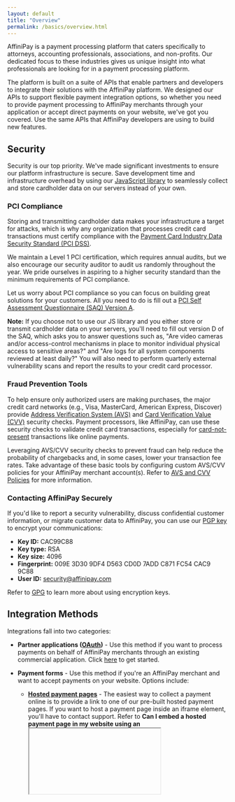 ```yaml
---
layout: default
title: "Overview"
permalink: /basics/overview.html
---
```


AffiniPay is a payment processing platform that caters specifically to attorneys, accounting professionals, associations, and non-profits. Our dedicated focus to these industries gives us unique insight into what professionals are looking for in a payment processing platform.

The platform is built on a suite of APIs that enable partners and developers to integrate their solutions with the AffiniPay platform. We designed our APIs to support flexible payment integration options, so whether you need to provide payment processing to AffiniPay merchants through your application or accept direct payments on your website, we've got you covered. Use the same APIs that AffiniPay developers are using to build new features.

## Security
Security is our top priority. We've made significant investments to ensure our platform infrastructure is secure. Save development time and infrastructure overhead by using our [JavaScript library](../basics/tokenization.html) to seamlessly collect and store cardholder data on our servers instead of your own.

### PCI Compliance
Storing and transmitting cardholder data makes your infrastructure a target for attacks, which is why any organization that processes credit card transactions must certify compliance with the <a href="https://www.pcisecuritystandards.org/" target="&#95;blank">Payment Card Industry Data Security Standard (PCI DSS)</a>.

We maintain a Level 1 PCI certification, which requires annual audits, but we also encourage our security auditor to audit us randomly throughout the year. We pride ourselves in aspiring to a higher security standard than the minimum requirements of PCI compliance.

Let us worry about PCI compliance so you can focus on building great solutions for your customers. All you need to do is fill out a <a href="https://www.pcisecuritystandards.org/documents/SAQ_A_v3.pdf" target="&#95;blank">PCI Self Assessment Questionnaire (SAQ) Version A</a>.

<span class="panel-note"><b>Note:</b> If you choose not to use our JS library and you either store or transmit cardholder data on your servers, you'll need to fill out version D of the SAQ, which asks you to answer questions such as, "Are video cameras and/or access-control mechanisms in place to monitor individual physical access to sensitive areas?" and "Are logs for all system components reviewed at least daily?" You will also need to perform quarterly external vulnerability scans and report the results to your credit card processor.
<span>

### Fraud Prevention Tools
To help ensure only authorized users are making purchases, the major credit card networks (e.g., Visa, MasterCard, American Express, Discover) provide <a href="https://en.wikipedia.org/wiki/Address_Verification_System" target="&#95;blank">Address Verification System (AVS)</a> and <a href="https://en.wikipedia.org/wiki/Card_security_code" target="&#95;blank">Card Verification Value (CVV)</a> security checks.
Payment processors, like AffiniPay, can use these security checks to validate credit card transactions, especially for <a href="https://en.wikipedia.org/wiki/Card_not_present_transaction" target="&#95;blank">card-not-present</a> transactions like online payments.

Leveraging AVS/CVV security checks to prevent fraud can help reduce the probability of chargebacks and, in some cases, lower your transaction fee rates. Take advantage of these basic tools by configuring custom AVS/CVV policies for your AffiniPay merchant account(s). Refer to [AVS and CVV Policies](../basics/account-management.html#avs-and-cvv-policies) for more information.

### Contacting AffiniPay Securely
If you'd like to report a security vulnerability, discuss confidential customer information, or migrate customer data to AffiniPay, you can use our [PGP key](../downloads/ap_security.asc) to encrypt your communications:

-   **Key ID:** CAC99C88
-   **Key type:** RSA
-   **Key size:** 4096
-   **Fingerprint:** 009E 3D30 9DF4 D563 CD0D 7ADD C871 FC54 CAC9 9C88
-   **User ID:** security@affinipay.com


Refer to [GPG](https://www.gnupg.org/) to learn more about using encryption keys.

## Integration Methods
Integrations fall into two categories:

-   **Partner applications ([OAuth](../basics/authentication.html))** - Use this method if you want to process payments on behalf of AffiniPay merchants through an existing commercial application. Click [here](../guides/app-dev-getting-started.html) to get started.

-   **Payment forms** - Use this method if you're an AffiniPay merchant and want to accept payments on your website. Options include:

    -   [**Hosted payment pages**](../guides/hosted-payment-page-link.html) - The easiest way to collect a payment online is to provide a link to one of our pre-built hosted payment pages. If you want to host a payment page inside an <span class="code-green">iframe</span> element, you'll have to contact support. Refer to **Can I embed a hosted payment page in my website using an <iframe>?** in the <a href="../resources/faq.html">FAQ</a> for more information.
    -   [**Custom HTML and AffiniPay JS library**](../guides/payment-form-getting-started.html) - Collect and store sensitive payment details without passing the data through your servers. The script passes the card details collected on your payment form directly to the {{site.data.variables.brand.gateway}} and exchanges them for a one-time token. This token can then be safely stored on your server and passed to the {{site.data.variables.brand.gateway}} in any operation that takes credit card details, such as a <a href="../reference/api.html#charge" target="&#95;blank">`charge`</a>.

## Resources and Support
The developer guides on this site and the <a href="../reference/api.html" target="&#95;blank">API reference</a> are helpful development resources. We also offer a growing set of [code libraries and example applications](../resources/libraries-sample-code.html) for most languages (e.g., Ruby, PHP, and .NET).

Still have questions? Check out our [FAQ](../resources/faq.html) or just send us an email at <a href="mailto:devsupprot@affinipay.com">devsupport@affinipay.com</a>. We're here to help!

<!-- Scrollspy -->
<scrollspy-toc>
<div class="col hide-on-small-only m3 12">
  <div class="toc-wrapper pinned col s6 offset-s6" style="top: 150px;">
  <ul class="section table-of-contents" style="margin-right: 10px;">
      <li><a href="#security">Security</a></li>
      <li><a href="#integration-methods">Integration Methods</a></li>
      <li><a href="#resources-and-support">Resources and Support</a></li>
  </ul>
  </div>
</div>
</scrollspy-toc>
